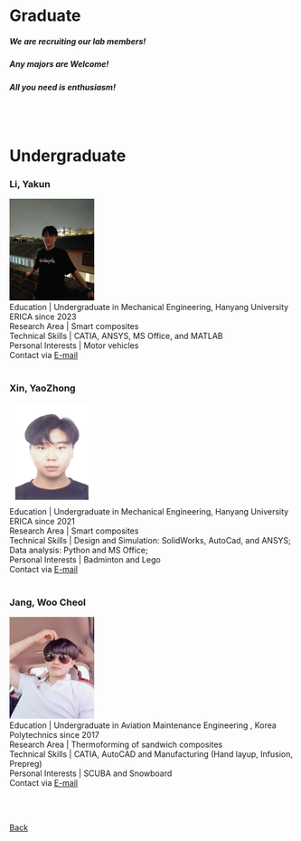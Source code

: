 

# Graduate

##### **We are recruiting our lab members!**
##### **Any majors are Welcome!**
##### **All you need is enthusiasm!**

<br>

<br>

# Undergraduate


### **Li, Yakun**
<img src="assets/css/홈페이지사진_이아곤.jpg" alt="Passport" width="150" height="180" > <br>
Education | Undergraduate in Mechanical Engineering, Hanyang University ERICA since 2023 <br>
Research Area | Smart composites <br>
Technical Skills | CATIA, ANSYS, MS Office, and MATLAB <br>
Personal Interests | Motor vehicles <br>
Contact via <a href="mailto:liyakun1115@hanyang.ac.kr"> E-mail</a> <br>
<br>


### **Xin, YaoZhong**
<img src="assets/css/홈페이지사진_신요중.jpg" alt="Passport" width="150" height="180" > <br>
Education | Undergraduate in Mechanical Engineering, Hanyang University ERICA since 2021 <br>
Research Area | Smart composites <br>
Technical Skills | Design and Simulation: SolidWorks, AutoCad, and ANSYS; Data analysis: Python and MS Office; <br>
Personal Interests | Badminton and Lego <br>
Contact via <a href="mailto:styxhin@hanyang.ac.kr"> E-mail</a> <br>
<br>


### **Jang, Woo Cheol**
<img src="assets/css/홈페이지사진_장우철.jpg" alt="Passport" width="150" height="180" > <br>
Education | Undergraduate in Aviation Maintenance Engineering , Korea Polytechnics since 2017  <br>
Research Area | Thermoforming of sandwich composites   <br>
Technical Skills | CATIA, AutoCAD and Manufacturing (Hand layup, Infusion, Prepreg)  <br>
Personal Interests | SCUBA and Snowboard  <br>
Contact via <a href="mailto:hioucher@hanyang.ac.kr"> E-mail</a> <br>
<br>


<br>

[Back](./)
<br>
<br>
